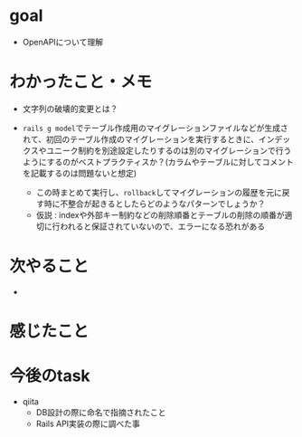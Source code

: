 # goal

+ OpenAPIについて理解

# わかったこと・メモ

+ 文字列の破壊的変更とは？


+ `rails g model`でテーブル作成用のマイグレーションファイルなどが生成されて、初回のテーブル作成のマイグレーションを実行するときに、インデックスやユニーク制約を別途設定したりするのは別のマイグレーションで行うようにするのがベストプラクティスか？(カラムやテーブルに対してコメントを記載するのは問題ないと想定)
  + この時まとめて実行し、`rollback`してマイグレーションの履歴を元に戻す時に不整合が起きるとしたらどのようなパターンでしょうか？ 
  + 仮説 : indexや外部キー制約などの削除順番とテーブルの削除の順番が適切に行われると保証されていないので、エラーになる恐れがある




# 次やること

-  

# 感じたこと


# 今後のtask

+ qiita
  + DB設計の際に命名で指摘されたこと
  + Rails API実装の際に調べた事

